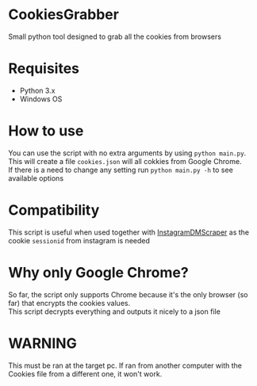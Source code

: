 # CookiesGrabber
Small python tool designed to grab all the cookies from browsers

# Requisites
- Python 3.x
- Windows OS

# How to use
You can use the script with no extra arguments by using `python main.py`. This will create a file `cookies.json` will all cokkies from Google Chrome.  
If there is a need to change any setting run `python main.py -h` to see available options

# Compatibility
This script is useful when used together with [InstagramDMScraper](https://github.com/xlysander12/InstagramDMScraper) as the cookie `sessionid` from instagram is needed

# Why only Google Chrome?
So far, the script only supports Chrome because it's the only browser (so far) that encrypts the cookies values.  
This script decrypts everything and outputs it nicely to a json file

# WARNING
This must be ran at the target pc. If ran from another computer with the Cookies file from a different one, it won't work.

